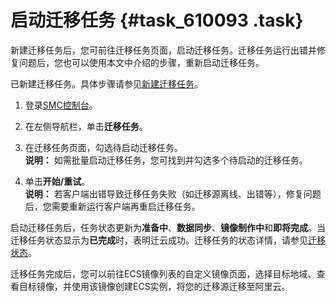 # 启动迁移任务 {#task_610093 .task}

新建迁移任务后，您可前往迁移任务页面，启动迁移任务。迁移任务运行出错并修复问题后，您也可以使用本文中介绍的步骤，重新启动迁移任务。

已新建迁移任务。具体步骤请参见[新建迁移任务](cn.zh-CN/用户指南/新建迁移任务.md#)。

1.  登录[SMC控制台](https://smc.console.aliyun.com/)。
2.  在左侧导航栏，单击**迁移任务**。
3.  在迁移任务页面，勾选待启动迁移任务。 <br/>   **说明：** 如需批量启动迁移任务，您可找到并勾选多个待启动的迁移任务。

4.  单击**开始/重试**。 <br/>   **说明：** 若客户端出错导致迁移任务失败（如迁移源离线、出错等），修复问题后，您需要重新运行客户端再重启迁移任务。


启动迁移任务后，任务状态更新为**准备中**、**数据同步**、**镜像制作中**和**即将完成**。当迁移任务状态显示为**已完成**时，表明迁云成功。迁移任务的状态详情，请参见[迁移状态](../../../../cn.zh-CN/产品简介/迁移状态.md#)。

迁移任务完成后，您可以前往ECS镜像列表的自定义镜像页面，选择目标地域、查看目标镜像，并使用该镜像创建ECS实例，将您的迁移源迁移至阿里云。

